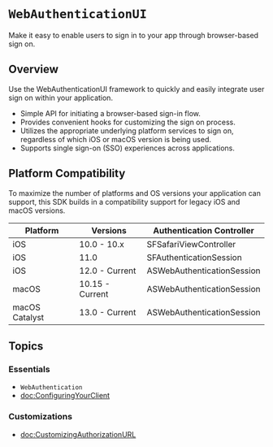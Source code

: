 # ``WebAuthenticationUI``

Make it easy to enable users to sign in to your app through browser-based sign on.

## Overview

Use the WebAuthenticationUI framework to quickly and easily integrate user sign on within your application.

* Simple API for initiating a browser-based sign-in flow.
* Provides convenient hooks for customizing the sign on process.
* Utilizes the appropriate underlying platform services to sign on, regardless of which iOS or macOS version is being used.
* Supports single sign-on (SSO) experiences across applications.

## Platform Compatibility

To maximize the number of platforms and OS versions your application can support, this SDK builds in a compatibility support for legacy iOS and macOS versions.

Platform | Versions | Authentication Controller |
---|---|---
iOS | 10.0 - 10.x | SFSafariViewController 
iOS | 11.0 | SFAuthenticationSession 
iOS | 12.0 - Current | ASWebAuthenticationSession 
macOS | 10.15 - Current | ASWebAuthenticationSession
macOS Catalyst  | 13.0 - Current | ASWebAuthenticationSession

## Topics

### Essentials

- ``WebAuthentication``
- <doc:ConfiguringYourClient>

### Customizations

- <doc:CustomizingAuthorizationURL>
